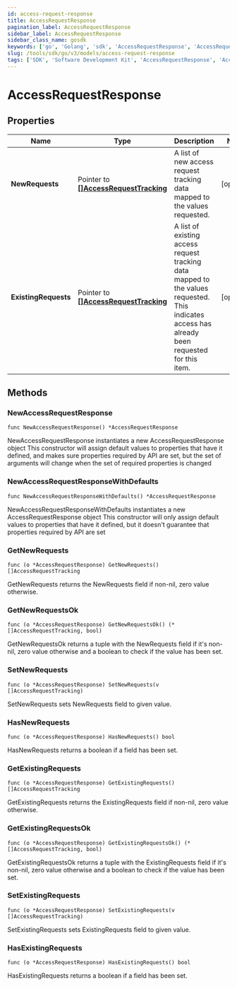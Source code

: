 ```yaml
---
id: access-request-response
title: AccessRequestResponse
pagination_label: AccessRequestResponse
sidebar_label: AccessRequestResponse
sidebar_class_name: gosdk
keywords: ['go', 'Golang', 'sdk', 'AccessRequestResponse', 'AccessRequestResponse'] 
slug: /tools/sdk/go/v3/models/access-request-response
tags: ['SDK', 'Software Development Kit', 'AccessRequestResponse', 'AccessRequestResponse']
---
```


# AccessRequestResponse

## Properties

Name | Type | Description | Notes
------------ | ------------- | ------------- | -------------
**NewRequests** | Pointer to [**[]AccessRequestTracking**](access-request-tracking) | A list of new access request tracking data mapped to the values requested. | [optional] 
**ExistingRequests** | Pointer to [**[]AccessRequestTracking**](access-request-tracking) | A list of existing access request tracking data mapped to the values requested.  This indicates access has already been requested for this item. | [optional] 

## Methods

### NewAccessRequestResponse

`func NewAccessRequestResponse() *AccessRequestResponse`

NewAccessRequestResponse instantiates a new AccessRequestResponse object
This constructor will assign default values to properties that have it defined,
and makes sure properties required by API are set, but the set of arguments
will change when the set of required properties is changed

### NewAccessRequestResponseWithDefaults

`func NewAccessRequestResponseWithDefaults() *AccessRequestResponse`

NewAccessRequestResponseWithDefaults instantiates a new AccessRequestResponse object
This constructor will only assign default values to properties that have it defined,
but it doesn't guarantee that properties required by API are set

### GetNewRequests

`func (o *AccessRequestResponse) GetNewRequests() []AccessRequestTracking`

GetNewRequests returns the NewRequests field if non-nil, zero value otherwise.

### GetNewRequestsOk

`func (o *AccessRequestResponse) GetNewRequestsOk() (*[]AccessRequestTracking, bool)`

GetNewRequestsOk returns a tuple with the NewRequests field if it's non-nil, zero value otherwise
and a boolean to check if the value has been set.

### SetNewRequests

`func (o *AccessRequestResponse) SetNewRequests(v []AccessRequestTracking)`

SetNewRequests sets NewRequests field to given value.

### HasNewRequests

`func (o *AccessRequestResponse) HasNewRequests() bool`

HasNewRequests returns a boolean if a field has been set.

### GetExistingRequests

`func (o *AccessRequestResponse) GetExistingRequests() []AccessRequestTracking`

GetExistingRequests returns the ExistingRequests field if non-nil, zero value otherwise.

### GetExistingRequestsOk

`func (o *AccessRequestResponse) GetExistingRequestsOk() (*[]AccessRequestTracking, bool)`

GetExistingRequestsOk returns a tuple with the ExistingRequests field if it's non-nil, zero value otherwise
and a boolean to check if the value has been set.

### SetExistingRequests

`func (o *AccessRequestResponse) SetExistingRequests(v []AccessRequestTracking)`

SetExistingRequests sets ExistingRequests field to given value.

### HasExistingRequests

`func (o *AccessRequestResponse) HasExistingRequests() bool`

HasExistingRequests returns a boolean if a field has been set.


